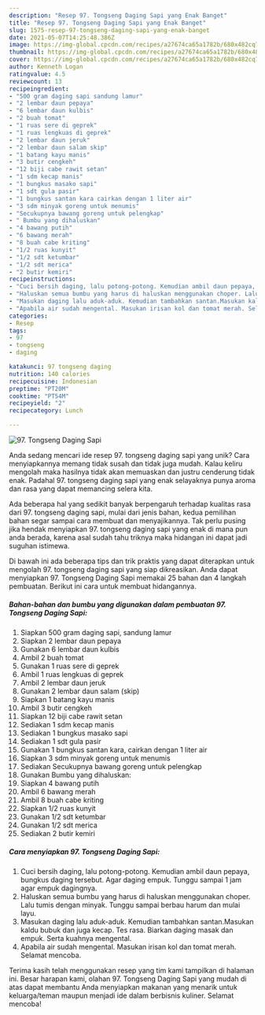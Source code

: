 ```yaml
---
description: "Resep 97. Tongseng Daging Sapi yang Enak Banget"
title: "Resep 97. Tongseng Daging Sapi yang Enak Banget"
slug: 1575-resep-97-tongseng-daging-sapi-yang-enak-banget
date: 2021-05-07T14:25:48.386Z
image: https://img-global.cpcdn.com/recipes/a27674ca65a1782b/680x482cq70/97-tongseng-daging-sapi-foto-resep-utama.jpg
thumbnail: https://img-global.cpcdn.com/recipes/a27674ca65a1782b/680x482cq70/97-tongseng-daging-sapi-foto-resep-utama.jpg
cover: https://img-global.cpcdn.com/recipes/a27674ca65a1782b/680x482cq70/97-tongseng-daging-sapi-foto-resep-utama.jpg
author: Kenneth Logan
ratingvalue: 4.5
reviewcount: 13
recipeingredient:
- "500 gram daging sapi sandung lamur"
- "2 lembar daun pepaya"
- "6 lembar daun kulbis"
- "2 buah tomat"
- "1 ruas sere di geprek"
- "1 ruas lengkuas di geprek"
- "2 lembar daun jeruk"
- "2 lembar daun salam skip"
- "1 batang kayu manis"
- "3 butir cengkeh"
- "12 biji cabe rawit setan"
- "1 sdm kecap manis"
- "1 bungkus masako sapi"
- "1 sdt gula pasir"
- "1 bungkus santan kara cairkan dengan 1 liter air"
- "3 sdm minyak goreng untuk menumis"
- "Secukupnya bawang goreng untuk pelengkap"
- " Bumbu yang dihaluskan"
- "4 bawang putih"
- "6 bawang merah"
- "8 buah cabe kriting"
- "1/2 ruas kunyit"
- "1/2 sdt ketumbar"
- "1/2 sdt merica"
- "2 butir kemiri"
recipeinstructions:
- "Cuci bersih daging, lalu potong-potong. Kemudian ambil daun pepaya, bungkus daging tersebut. Agar daging empuk. Tunggu sampai 1 jam agar empuk dagingnya."
- "Haluskan semua bumbu yang harus di haluskan menggunakan choper. Lalu tumis dengan minyak. Tunggu sampai berbau harum dan mulai layu."
- "Masukan daging lalu aduk-aduk. Kemudian tambahkan santan.Masukan kaldu bubuk dan juga kecap. Tes rasa. Biarkan daging masak dan empuk. Serta kuahnya mengental."
- "Apabila air sudah mengental. Masukan irisan kol dan tomat merah. Selamat mencoba."
categories:
- Resep
tags:
- 97
- tongseng
- daging

katakunci: 97 tongseng daging 
nutrition: 140 calories
recipecuisine: Indonesian
preptime: "PT20M"
cooktime: "PT54M"
recipeyield: "2"
recipecategory: Lunch

---
```



![97. Tongseng Daging Sapi](https://img-global.cpcdn.com/recipes/a27674ca65a1782b/680x482cq70/97-tongseng-daging-sapi-foto-resep-utama.jpg)

Anda sedang mencari ide resep 97. tongseng daging sapi yang unik? Cara menyiapkannya memang tidak susah dan tidak juga mudah. Kalau keliru mengolah maka hasilnya tidak akan memuaskan dan justru cenderung tidak enak. Padahal 97. tongseng daging sapi yang enak selayaknya punya aroma dan rasa yang dapat memancing selera kita.



Ada beberapa hal yang sedikit banyak berpengaruh terhadap kualitas rasa dari 97. tongseng daging sapi, mulai dari jenis bahan, kedua pemilihan bahan segar sampai cara membuat dan menyajikannya. Tak perlu pusing jika hendak menyiapkan 97. tongseng daging sapi yang enak di mana pun anda berada, karena asal sudah tahu triknya maka hidangan ini dapat jadi suguhan istimewa.


Di bawah ini ada beberapa tips dan trik praktis yang dapat diterapkan untuk mengolah 97. tongseng daging sapi yang siap dikreasikan. Anda dapat menyiapkan 97. Tongseng Daging Sapi memakai 25 bahan dan 4 langkah pembuatan. Berikut ini cara untuk membuat hidangannya.

<!--inarticleads1-->

##### Bahan-bahan dan bumbu yang digunakan dalam pembuatan 97. Tongseng Daging Sapi:

1. Siapkan 500 gram daging sapi, sandung lamur
1. Siapkan 2 lembar daun pepaya
1. Gunakan 6 lembar daun kulbis
1. Ambil 2 buah tomat
1. Gunakan 1 ruas sere di geprek
1. Ambil 1 ruas lengkuas di geprek
1. Ambil 2 lembar daun jeruk
1. Gunakan 2 lembar daun salam (skip)
1. Siapkan 1 batang kayu manis
1. Ambil 3 butir cengkeh
1. Siapkan 12 biji cabe rawit setan
1. Sediakan 1 sdm kecap manis
1. Sediakan 1 bungkus masako sapi
1. Sediakan 1 sdt gula pasir
1. Gunakan 1 bungkus santan kara, cairkan dengan 1 liter air
1. Siapkan 3 sdm minyak goreng untuk menumis
1. Sediakan Secukupnya bawang goreng untuk pelengkap
1. Gunakan  Bumbu yang dihaluskan:
1. Siapkan 4 bawang putih
1. Ambil 6 bawang merah
1. Ambil 8 buah cabe kriting
1. Siapkan 1/2 ruas kunyit
1. Gunakan 1/2 sdt ketumbar
1. Gunakan 1/2 sdt merica
1. Sediakan 2 butir kemiri




<!--inarticleads2-->

##### Cara menyiapkan 97. Tongseng Daging Sapi:

1. Cuci bersih daging, lalu potong-potong. Kemudian ambil daun pepaya, bungkus daging tersebut. Agar daging empuk. Tunggu sampai 1 jam agar empuk dagingnya.
1. Haluskan semua bumbu yang harus di haluskan menggunakan choper. Lalu tumis dengan minyak. Tunggu sampai berbau harum dan mulai layu.
1. Masukan daging lalu aduk-aduk. Kemudian tambahkan santan.Masukan kaldu bubuk dan juga kecap. Tes rasa. Biarkan daging masak dan empuk. Serta kuahnya mengental.
1. Apabila air sudah mengental. Masukan irisan kol dan tomat merah. Selamat mencoba.




Terima kasih telah menggunakan resep yang tim kami tampilkan di halaman ini. Besar harapan kami, olahan 97. Tongseng Daging Sapi yang mudah di atas dapat membantu Anda menyiapkan makanan yang menarik untuk keluarga/teman maupun menjadi ide dalam berbisnis kuliner. Selamat mencoba!
